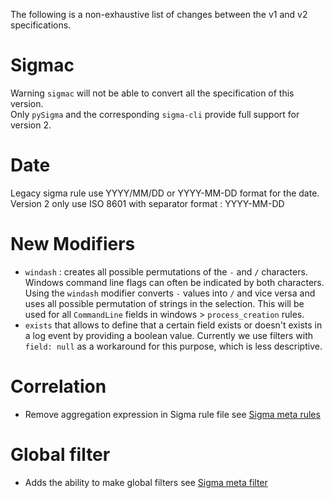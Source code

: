 The following is a non-exhaustive list of changes between the v1 and v2 specifications.


# Sigmac

Warning `sigmac` will not be able to convert all the specification of this version. \
Only `pySigma` and the corresponding `sigma-cli` provide full support for version 2.

# Date

Legacy sigma rule use YYYY/MM/DD or YYYY-MM-DD format for the date. \
Version 2 only use ISO 8601 with separator format : YYYY-MM-DD

# New Modifiers

- `windash` : creates all possible permutations of the `-` and `/` characters. Windows command line flags can often be indicated by both characters. Using the `windash` modifier converts `-` values into `/` and vice versa and uses all possible permutation of strings in the selection. This will be used for all `CommandLine` fields in windows > `process_creation` rules.
- `exists` that allows to define that a certain field exists or doesn't exists in a log event by providing
  a boolean value. Currently we use filters with `field: null` as a workaround for this purpose, which is less descriptive.


# Correlation

- Remove aggregation expression in Sigma rule file see [Sigma meta rules](/Sigma_meta_rules.md)

# Global filter

- Adds the ability to make global filters see [Sigma meta filter](/Sigma_meta_filter.md)
